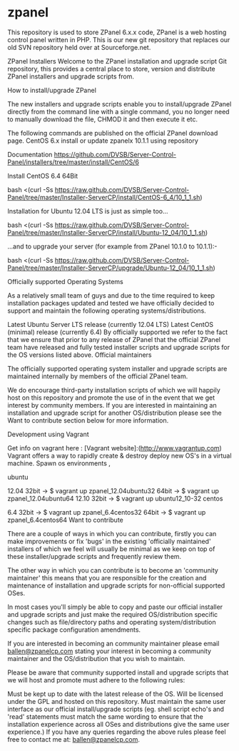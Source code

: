 zpanel
======

This repository is used to store ZPanel 6.x.x code, ZPanel is a web hosting control panel written in PHP. This is our new git repository that replaces our old SVN repository held over at Sourceforge.net.

ZPanel Installers
Welcome to the ZPanel installation and upgrade script Git repository, this provides a central place to store, version and distribute ZPanel installers and upgrade scripts from.

How to install/upgrade ZPanel

The new installers and upgrade scripts enable you to install/upgrade ZPanel directly from the command line with a single command, you no longer need to manually download the file, CHMOD it and then execute it etc.

The following commands are published on the official ZPanel download page.
CentOS 6.x install or update zpanelx 10.1.1 using repository

Documentation https://github.com/DVSB/Server-Control-Panel/installers/tree/master/install/CentOS/6

Install CentOS 6.4 64Bit

bash <(curl -Ss https://raw.github.com/DVSB/Server-Control-Panel/tree/master/Installer-ServerCP/install/CentOS-6_4/10_1_1.sh)

Installation for Ubuntu 12.04 LTS is just as simple too...

bash <(curl -Ss https://raw.github.com/DVSB/Server-Control-Panel/tree/master/Installer-ServerCP/install/Ubuntu-12_04/10_1_1.sh)

...and to upgrade your server (for example from ZPanel 10.1.0 to 10.1.1):-

bash <(curl -Ss https://raw.github.com/DVSB/Server-Control-Panel/tree/master/Installer-ServerCP/upgrade/Ubuntu-12_04/10_1_1.sh)

Officially supported Operating Systems

As a relatively small team of guys and due to the time required to keep installation packages updated and tested we have officially decided to support and maintain the following operating systems/distributions.

Latest Ubuntu Server LTS release (currently 12.04 LTS)
Latest CentOS (minimal) release (currently 6.4)
By officially supported we refer to the fact that we ensure that prior to any release of ZPanel that the official ZPanel team have released and fully tested installer scripts and upgrade scripts for the OS versions listed above.
Official maintainers

The officially supported operating system installer and upgrade scripts are maintained internally by members of the official ZPanel team.

We do encourage third-party installation scripts of which we will happily host on this repository and promote the use of in the event that we get interest by community members. If you are interested in maintaining an installation and upgrade script for another OS/distribution please see the Want to contribute section below for more information.

Development using Vagrant

Get info on vagrant here : [Vagrant website]:(http://www.vagrantup.com) Vagrant offers a way to rapidly create & destroy deploy new OS's in a virtual machine. Spawn os environments ,

ubuntu

12.04 
32bit -> $ vagrant up zpanel_12.04ubuntu32
64bit -> $ vagrant up zpanel_12.04ubuntu64
12.10
32bit -> $ vagrant up ubuntu12_10-32
centos

6.4
32bit -> $ vagrant up zpanel_6.4centos32
64bit -> $ vagrant up zpanel_6.4centos64
Want to contribute

There are a couple of ways in which you can contribute, firstly you can make improvements or fix 'bugs' in the existing 'officially maintained' installers of which we feel will usually be minimal as we keep on top of these installer/upgrade scripts and frequently review them.

The other way in which you can contribute is to become an 'community maintainer' this means that you are responsible for the creation and maintenance of installation and upgrade scripts for non-official supported OSes.

In most cases you'll simply be able to copy and paste our official installer and upgrade scripts and just make the required OS/distribution specific changes such as file/directory paths and operating system/distribution specific package configuration amendments.

If you are interested in becoming an community maintainer please email ballen@zpanelcp.com stating your interest in becoming a community maintainer and the OS/distribution that you wish to maintain.

Please be aware that community supported install and upgrade scripts that we will host and promote must adhere to the following rules:

Must be kept up to date with the latest release of the OS.
Will be licensed under the GPL and hosted on this repository.
Must maintain the same user interface as our official install/upgrade scripts (eg. shell script echo's and 'read' statements must match the same wording to ensure that the installation experience across all OSes and distributions give the same user experience.)
If you have any queries regarding the above rules please feel free to contact me at: ballen@zpanelcp.com.

